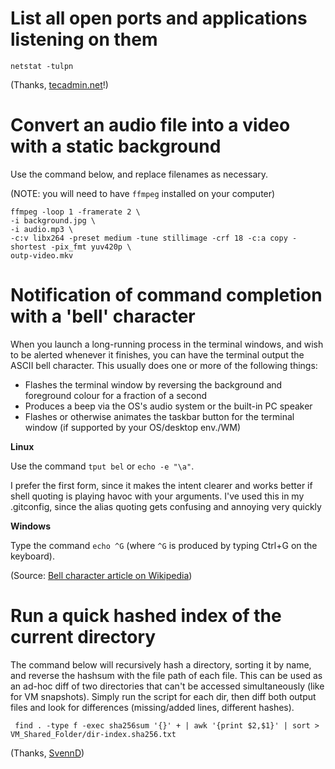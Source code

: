 List all open ports and applications listening on them
===========================================================
`netstat -tulpn`

(Thanks, [tecadmin.net](https://tecadmin.net/setup-mail-forwarding-in-postfix-on-linux/)!)

Convert an audio file into a video with a static background
===========================================================

Use the command below, and replace filenames as necessary.

(NOTE: you will need to have `ffmpeg` installed on your computer)

    ffmpeg -loop 1 -framerate 2 \
    -i background.jpg \
    -i audio.mp3 \
    -c:v libx264 -preset medium -tune stillimage -crf 18 -c:a copy -shortest -pix_fmt yuv420p \
    outp-video.mkv

Notification of command completion with a 'bell' character
==============================================================

When you launch a long-running process in the terminal windows, and wish to be alerted whenever it finishes, you can have the terminal output the ASCII bell character. This usually does one or more of the following things:

 * Flashes the terminal window by reversing the background and foreground colour for a fraction of a second
 * Produces a beep via the OS's audio system or the built-in PC speaker
 * Flashes or otherwise animates the taskbar button for the terminal window (if supported by your OS/desktop env./WM)

**Linux**

Use the command `tput bel` or `echo -e "\a"`.

I prefer the first form, since it makes the intent clearer and works better if shell quoting is playing havoc with your arguments. I've used this in my .gitconfig, since the alias quoting gets confusing and annoying very quickly

**Windows**

Type the command `echo ^G` (where `^G` is produced by typing Ctrl+G on the keyboard).

(Source: [Bell character article on Wikipedia](https://en.wikipedia.org/wiki/Bell_character))

Run a quick hashed index of the current directory
=================================================
The command below will recursively hash a directory, sorting it by name, and reverse the hashsum with the file path of each file. This can be used as an ad-hoc diff of two directories that can't be accessed simultaneously (like for VM snapshots). Simply run the script for each dir, then diff both output files and look for differences (missing/added lines, different hashes).

     find . -type f -exec sha256sum '{}' + | awk '{print $2,$1}' | sort > VM_Shared_Folder/dir-index.sha256.txt

(Thanks, [SvennD](https://www.svennd.be/recursively-md5sha1sha256sha512-a-directory-with-files/))
